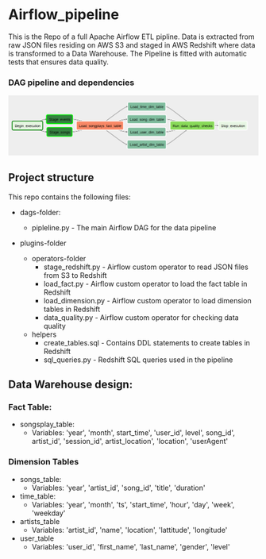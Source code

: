 # Airflow_pipeline
This is the Repo of a full Apache Airflow ETL pipline. Data is extracted from raw JSON files residing on AWS S3 and staged in AWS Redshift where data is transformed to a Data Warehouse. The Pipeline is fitted with automatic tests that ensures data quality.


### DAG pipeline and dependencies
![](DAG_image.PNG)

## Project structure
This repo contains the following files:
* dags-folder:
  - pipleline.py - The main Airflow DAG for the data pipeline

* plugins-folder
  * operators-folder
    - stage_redshift.py - Airflow custom operator to read JSON files from S3 to Redshift
    - load_fact.py - Airflow custom operator to load the fact table in Redshift
    - load_dimension.py - Airflow custom operator to load dimension tables in Redshift
    - data_quality.py - Airflow custom operator for checking data quality
  * helpers
    - create_tables.sql - Contains DDL statements to create tables in Redshift
    - sql_queries.py - Redshift SQL queries used in the pipeline

## Data Warehouse design:
### Fact Table:
* songsplay_table:
    - Variables: 'year', 'month', start_time', 'user_id', level', song_id', artist_id', 'session_id', artist_location', 'location', 'userAgent'

### Dimension Tables
* songs_table:
    - Variables: 'year', 'artist_id', 'song_id', 'title', 'duration'   
* time_table: 
    - Variables: 'year', 'month', 'ts', 'start_time', 'hour', 'day', 'week', 'weekday'
* artists_table 
    - Variables: 'artist_id', 'name', 'location', 'lattitude', 'longitude'
* user_table
    - Variables: 'user_id', 'first_name', 'last_name', 'gender', 'level'
